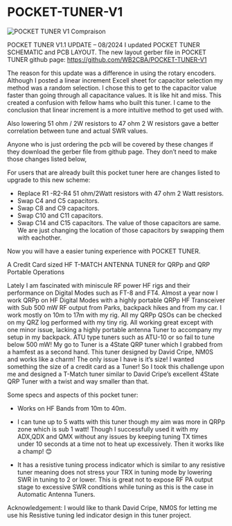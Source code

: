 # POCKET-TUNER-V1

![POCKET TUNER V1 Compraison](https://github.com/WB2CBA/POCKET-TUNER-V1/assets/59450739/de6cd134-43d4-48f4-8289-9c5c8aabd542)

POCKET TUNER V1.1 UPDATE – 08/2024
I updated POCKET TUNER SCHEMATIC and PCB LAYOUT. The new layout gerber file in POCKET TUNER github page: https://github.com/WB2CBA/POCKET-TUNER-V1

 The reason for this update was a difference in using the rotary encoders. Although I posted a linear increment Excell sheet for capacitor selection my method was a random selection. I chose this to get to the capacitor value faster than going through all capacitance values. It is like hit and miss. This created a confusion with fellow hams who built this tuner. I came to the conclusion that linear increment is a more intuitive method to get used with.
 
Also lowering 51 ohm / 2W resistors to 47 ohm 2 W resistors gave a better correlation between tune and actual SWR values.

Anyone who is just ordering the pcb will be covered by these changes if they download the gerber file from github page. They don’t need to make those changes listed below,

For users that are already built this pocket tuner here are changes listed to upgrade to this new scheme:
-	Replace  R1 -R2-R4 51 ohm/2Watt resistors with 47 ohm 2 Watt resistors.
-	Swap C4 and C5 capacitors.
-	Swap C8 and C9 capacitors.
-	Swap C10 and C11 capacitors.
-	Swap C14 and C15 capacitors.
The value of those capacitors are same. We are just changing the location of those capacitors by swapping them with eachother.

Now you will have a easier tuning experience with POCKET TUNER.


A Credit Card sized HF T-MATCH ANTENNA TUNER for QRPp and QRP Portable Operations

Lately I am fascinated with miniscule RF power HF rigs and their performance on Digital Modes such as FT-8 and FT4. 
Almost a year now I work QRPp on HF Digital Modes with a highly portable QRPp HF Transceiver with Sub 500 mW RF output from Parks, backpack hikes and from my car. I work mostly on 10m to 17m with my rig. All my QRPp QSOs can be checked on my QRZ log performed with my tiny rig.
All working great except with one minor issue, lacking a highly portable antenna Tuner to accompany my setup in my backpack. ATU type tuners such as ATU-10 or so fail to tune below 500 mW! 
My go to Tuner is a 4State QRP tuner which I grabbed from a hamfest as a second hand. This tuner designed by David Cripe, NM0S and works like a charm! The only issue I have is it’s size! 
I wanted something the size of a credit card as a Tuner! So I took this challenge upon me and designed a T-Match tuner similar to David Cripe’s excellent 4State QRP Tuner with a twist and way smaller than that.

Some specs and aspects of this pocket tuner:

-	Works on HF Bands from 10m to 40m.

-	I can tune up to 5 watts with this tuner though my aim was more in QRPp zone which is sub 1 watt! Though I successfully used it with my ADX,QDX and QMX without any issues by keeping tuning TX times under 10
 seconds at a time not to heat up excessively. Then it works like a champ! 😊

-	It has a resistive tuning process indicator which is similar to any resistive tuner meaning does not stress your TRX in tuning mode by lowering SWR in tuning to 2 or lower. This is great not to expose RF PA
output stage to excessive SWR conditions while tuning as this is the case in Automatic Antenna Tuners.


Acknowledgement: I would like to thank David Cripe, NM0S for letting me use his Resistive tuning led indicator design in this tuner project. 

